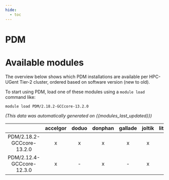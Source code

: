 ```yaml
---
hide:
  - toc
---
```


PDM
===

# Available modules


The overview below shows which PDM installations are available per HPC-UGent Tier-2 cluster, ordered based on software version (new to old).

To start using PDM, load one of these modules using a `module load` command like:

```shell
module load PDM/2.18.2-GCCcore-13.2.0
```

*(This data was automatically generated on {{modules_last_updated}})*  

| |accelgor|doduo|donphan|gallade|joltik|litleo|shinx|
| :---: | :---: | :---: | :---: | :---: | :---: | :---: | :---: |
|PDM/2.18.2-GCCcore-13.2.0|x|x|x|x|x|x|x|
|PDM/2.12.4-GCCcore-12.3.0|x|-|x|-|x|x|x|
